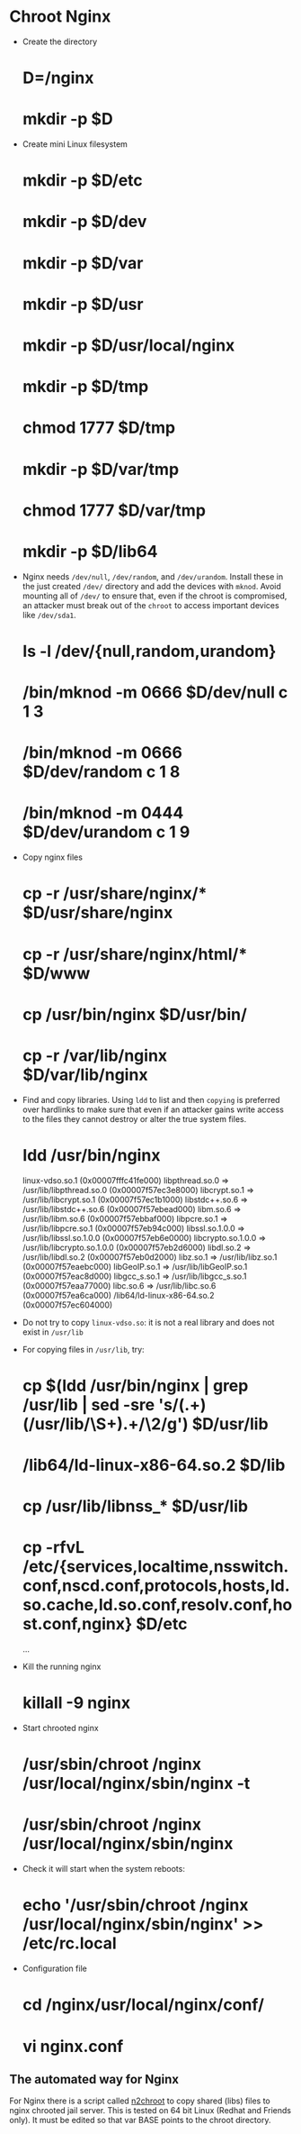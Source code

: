 # Chroot Nginx

* Create the directory

    # D=/nginx
    # mkdir -p $D

* Create mini Linux filesystem

    # mkdir -p $D/etc
    # mkdir -p $D/dev
    # mkdir -p $D/var
    # mkdir -p $D/usr
    # mkdir -p $D/usr/local/nginx
    # mkdir -p $D/tmp
    # chmod 1777 $D/tmp
    # mkdir -p $D/var/tmp
    # chmod 1777 $D/var/tmp
    # mkdir -p $D/lib64

* Nginx needs `/dev/null`, `/dev/random`, and `/dev/urandom`. Install these in the just created `/dev/` directory and add the devices with `mknod`. Avoid mounting all of `/dev/` to ensure that, even if the chroot is compromised, an attacker must break out of the `chroot` to access important devices like `/dev/sda1`.   

    # ls -l /dev/{null,random,urandom}
    # /bin/mknod -m 0666 $D/dev/null c 1 3
    # /bin/mknod -m 0666 $D/dev/random c 1 8
    # /bin/mknod -m 0444 $D/dev/urandom c 1 9

* Copy nginx files

    # cp -r /usr/share/nginx/* $D/usr/share/nginx
    # cp -r /usr/share/nginx/html/* $D/www
    # cp /usr/bin/nginx $D/usr/bin/
    # cp -r /var/lib/nginx $D/var/lib/nginx

* Find and copy libraries. Using `ldd` to list and then `copying` is preferred over hardlinks to make sure that even if an attacker gains write access to the files they cannot destroy or alter the true system files. 

    # ldd /usr/bin/nginx
    linux-vdso.so.1 (0x00007fffc41fe000)
    libpthread.so.0 => /usr/lib/libpthread.so.0 (0x00007f57ec3e8000)
    libcrypt.so.1 => /usr/lib/libcrypt.so.1 (0x00007f57ec1b1000)
    libstdc++.so.6 => /usr/lib/libstdc++.so.6 (0x00007f57ebead000)
    libm.so.6 => /usr/lib/libm.so.6 (0x00007f57ebbaf000)
    libpcre.so.1 => /usr/lib/libpcre.so.1 (0x00007f57eb94c000)
    libssl.so.1.0.0 => /usr/lib/libssl.so.1.0.0 (0x00007f57eb6e0000)
    libcrypto.so.1.0.0 => /usr/lib/libcrypto.so.1.0.0 (0x00007f57eb2d6000)
    libdl.so.2 => /usr/lib/libdl.so.2 (0x00007f57eb0d2000)
    libz.so.1 => /usr/lib/libz.so.1 (0x00007f57eaebc000)
    libGeoIP.so.1 => /usr/lib/libGeoIP.so.1 (0x00007f57eac8d000)
    libgcc_s.so.1 => /usr/lib/libgcc_s.so.1 (0x00007f57eaa77000)
    libc.so.6 => /usr/lib/libc.so.6 (0x00007f57ea6ca000)
    /lib64/ld-linux-x86-64.so.2 (0x00007f57ec604000)

* Do not try to copy `linux-vdso.so`: it is not a real library and does not exist in `/usr/lib`
* For copying files in `/usr/lib`, try:

    # cp $(ldd /usr/bin/nginx | grep /usr/lib | sed -sre 's/(.+)(\/usr\/lib\/\S+).+/\2/g') $D/usr/lib

    # /lib64/ld-linux-x86-64.so.2 $D/lib
    # cp /usr/lib/libnss_* $D/usr/lib
    # cp -rfvL /etc/{services,localtime,nsswitch.conf,nscd.conf,protocols,hosts,ld.so.cache,ld.so.conf,resolv.conf,host.conf,nginx} $D/etc

    ...

* Kill the running nginx
    # killall -9 nginx

* Start chrooted nginx

    # /usr/sbin/chroot /nginx /usr/local/nginx/sbin/nginx -t
    # /usr/sbin/chroot /nginx /usr/local/nginx/sbin/nginx 

* Check it will start when the system reboots:
    # echo '/usr/sbin/chroot /nginx /usr/local/nginx/sbin/nginx' >> /etc/rc.local

* Configuration file

    # cd /nginx/usr/local/nginx/conf/
    # vi nginx.conf

## The automated way for Nginx 
For Nginx there is a script called [n2chroot](https://github.com/doublerebel/nginx-chroot/blob/master/install_files/n2chroot) to copy shared (libs) files to nginx chrooted jail server. This is tested on 64 bit Linux (Redhat and Friends only). It must be edited so that var BASE points to the chroot directory. 

